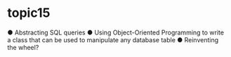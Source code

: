 # topic15
● Abstracting SQL queries ● Using Object-Oriented Programming to write a class that can be used to manipulate any database table ● Reinventing the wheel?
